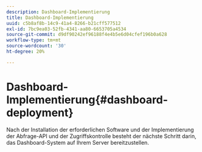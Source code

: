 ```yaml
---
description: Dashboard-Implementierung
title: Dashboard-Implementierung
uuid: c5b8af8b-14c9-41a4-8266-b21cff577512
exl-id: 7bc9ea03-52fb-4341-aa80-6653705a4534
source-git-commit: d9df90242ef96188f4e4b5e6d04cfef196b0a628
workflow-type: tm+mt
source-wordcount: '30'
ht-degree: 20%

---
```


# Dashboard-Implementierung{#dashboard-deployment}

Nach der Installation der erforderlichen Software und der Implementierung der Abfrage-API und der Zugriffskontrolle besteht der nächste Schritt darin, das Dashboard-System auf Ihrem Server bereitzustellen.

